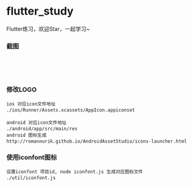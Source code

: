 # flutter_study

Flutter练习，欢迎Star，一起学习~

### 截图
<div>
    <img width="24% src="/demo/demo1.png">
    <img width="24% src="/demo/demo2.png">
    <img width="24% src="/demo/demo3.png">
    <img width="24% src="/demo/demo4.png">
    <img width="24% src="/demo/demo5.png">
    <img width="24% src="/demo/demo6.png">
    <img width="24% src="/demo/demo7.png">
    <img width="24% src="/demo/demo8.png">
    <img width="24% src="/demo/demo9.png">
    <img width="24% src="/demo/demo10.png">
    <img width="24% src="/demo/demo11.png">
    <img width="24% src="/demo/demo12.png">
</div>

### 修改LOGO
    ios 对应icon文件地址
    ./ios/Runner/Assets.xcassets/AppIcon.appiconset
 
    android 对应icon文件地址
    ./android/app/src/main/res
    android 图标生成
    http://romannurik.github.io/AndroidAssetStudio/icons-launcher.html

### 使用iconfont图标
    设置iconfont 项目id, node iconfont.js 生成对应图标文件
    ./util/iconfont.js

